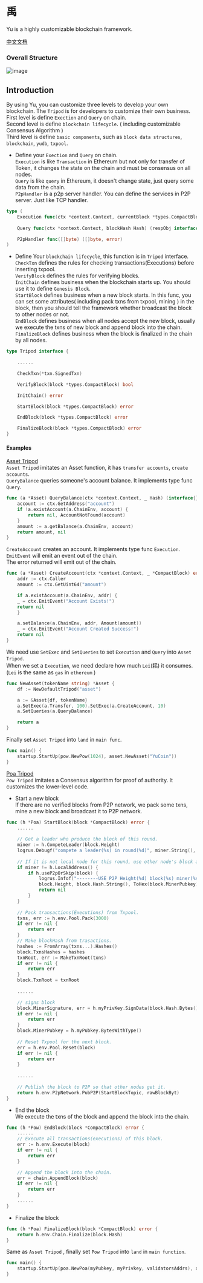 # 禹

Yu is a highly customizable blockchain framework.  

[中文文档](https://lawliet-chan.github.io/yu.github.io/zh/)

### Overall Structure
![image](yu_flow_chart.png)

## Introduction
By using Yu, you can customize three levels to develop your own blockchain. The `Tripod` is for developers to 
customize their own business.     
First level is define  `Exection` and `Query` on chain.  
Second level is define `blockchain lifecycle`. ( including customizable Consensus Algorithm )  
Third level is define `basic components`, such as `block data structures`, `blockchain`, `yudb`, `txpool`. 
- Define your `Exection` and `Query` on  chain.  
`Execution` is like `Transaction` in Ethereum but not only for transfer of Token, it changes the state on the chain and must be consensus on all nodes.  
`Query` is like `query` in Ethereum, it doesn't change state, just query some data from the chain.  
`P2pHandler` is a p2p server handler. You can define the services in P2P server. Just like TCP handler.  

```go
type (
    Execution func(ctx *context.Context, currentBlock *types.CompactBlock) error
	
    Query func(ctx *context.Context, blockHash Hash) (respObj interface{}, err error)

    P2pHandler func([]byte) ([]byte, error)
)
```
- Define Your `blockchain lifecycle`, this function is in `Tripod` interface.  
`CheckTxn` defines the rules for checking transactions(Executions) before inserting txpool.  
`VerifyBlock` defines the rules for verifying blocks.   
`InitChain` defines business when the blockchain starts up. You should use it to define `Genesis Block`.  
`StartBlock` defines business when a new block starts. In this func, you can set some attributes( including pack txns from txpool, mining ) in the block,
then you should tell the framework whether broadcast the block to other nodes or not.    
`EndBlock` defines business when all nodes accept the new block, usually we execute the txns of new block and append  block into the chain.  
`FinalizeBlock` defines business when the block is finalized in the chain by all nodes.
 
```go
type Tripod interface {

    ......
    
    CheckTxn(*txn.SignedTxn)    

    VerifyBlock(block *types.CompactBlock) bool

    InitChain() error

    StartBlock(block *types.CompactBlock) error

    EndBlock(block *types.CompactBlock) error

    FinalizeBlock(block *types.CompactBlock) error
}
```

#### Examples

[Asset Tripod](https://github.com/yu-org/yu/blob/master/apps/asset)  
`Asset Tripod` imitates an Asset function, it has `transfer accounts`, `create accounts`.  
`QueryBalance` queries someone's account balance. It implements type func `Query`.
```go
func (a *Asset) QueryBalance(ctx *context.Context, _ Hash) (interface{}, error) {
    account := ctx.GetAddress("account")
    if !a.existAccount(a.ChainEnv, account) {
        return nil, AccountNotFound(account)
    }
    amount := a.getBalance(a.ChainEnv, account)
    return amount, nil
}
```  
`CreateAccount` creates an account. It implements type func `Execution`.  
`EmitEvent` will emit an event out of the chain.  
The error returned will emit out of the chain.
```go
func (a *Asset) CreateAccount(ctx *context.Context, _ *CompactBlock) error {
    addr := ctx.Caller
    amount := ctx.GetUint64("amount")

    if a.existAccount(a.ChainEnv, addr) {
    _ = ctx.EmitEvent("Account Exists!")
    return nil
    }

    a.setBalance(a.ChainEnv, addr, Amount(amount))
    _ = ctx.EmitEvent("Account Created Success!")
    return nil
}
```  

We need use `SetExec` and `SetQueries` to set `Execution` and `Query` into `Asset Tripod`.  
When we set a `Execution`, we need declare how much `Lei`(耜) it consumes. (`Lei` is the same as `gas` in `ethereum` )
```go
func NewAsset(tokenName string) *Asset {
    df := NewDefaultTripod("asset")

    a := &Asset{df, tokenName}
    a.SetExec(a.Transfer, 100).SetExec(a.CreateAccount, 10)
    a.SetQueries(a.QueryBalance)

    return a
}
```  
Finally set `Asset Tripod` into `land` in `main func`. 
```go
func main() {
    startup.StartUp(pow.NewPow(1024), asset.NewAsset("YuCoin"))
}
```

[Poa Tripod](https://github.com/yu-org/yu/blob/master/apps/poa/poa.go)  
`Pow Tripod` imitates a Consensus algorithm for proof of authority. It customizes the lower-level code.
- Start a new block  
If there are no verified blocks from P2P network, we pack some txns, mine a new block and broadcast it to P2P network.
```go
func (h *Poa) StartBlock(block *CompactBlock) error {
    ......
	
    // Get a leader who produce the block of this round. 
    miner := h.CompeteLeader(block.Height)
    logrus.Debugf("compete a leader(%s) in round(%d)", miner.String(), block.Height)
	
    // If it is not local node for this round, use other node's block and skip follows.
    if miner != h.LocalAddress() {
        if h.useP2pOrSkip(block) {
            logrus.Infof("--------USE P2P Height(%d) block(%s) miner(%s)",
            block.Height, block.Hash.String(), ToHex(block.MinerPubkey))
            return nil
        }
    }
	
    // Pack transactions(Executions) from Txpool. 
    txns, err := h.env.Pool.Pack(3000)
    if err != nil {
        return err
    }
    // Make blockHash from trasactions. 
    hashes := FromArray(txns...).Hashes()
    block.TxnsHashes = hashes
    txnRoot, err := MakeTxnRoot(txns)
    if err != nil {
        return err
    }
    block.TxnRoot = txnRoot
	
    ......

    // signs block
    block.MinerSignature, err = h.myPrivKey.SignData(block.Hash.Bytes())
    if err != nil {
        return err
    }
    block.MinerPubkey = h.myPubkey.BytesWithType()
	
    // Reset Txpool for the next block.
    err = h.env.Pool.Reset(block)
    if err != nil {
        return err
    }
    
    ......
	
    // Publish the block to P2P so that other nodes get it.
    return h.env.P2pNetwork.PubP2P(StartBlockTopic, rawBlockByt)
}
```
- End the block  
We execute the txns of the block and append the block into the chain.
```go
func (h *Pow) EndBlock(block *CompactBlock) error {
    ......
    // Execute all transactions(executions) of this block.
    err := h.env.Execute(block)
    if err != nil {
        return err
    }

    // Append the block into the chain.
    err = chain.AppendBlock(block)
    if err != nil {
        return err
    }  
    ......
}
```

- Finalize the block   
```go
func (h *Poa) FinalizeBlock(block *CompactBlock) error {
    return h.env.Chain.Finalize(block.Hash)
}
```


Same as `Asset Tripod` , finally set `Pow Tripod` into `land` in `main function`.    
```go
func main() {
    startup.StartUp(poa.NewPoa(myPubkey, myPrivkey, validatorsAddrs), asset.NewAsset("YuCoin"))
}
```

